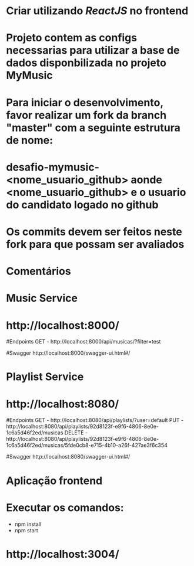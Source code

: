 # Criar utilizando *ReactJS* no frontend

# Projeto contem as configs necessarias para utilizar a base de dados disponbilizada no projeto MyMusic

# Para iniciar o desenvolvimento, favor realizar um fork da branch "master" com a seguinte estrutura de nome:

# desafio-mymusic-<nome_usuario_github> aonde <nome_usuario_github> e o usuario do candidato logado no github

# Os commits devem ser feitos neste fork para que possam ser avaliados

# Comentários

# Music Service
# http://localhost:8000/

#Endpoints
GET - http://localhost:8000/api/musicas/?filter=test

#Swagger
http://localhost:8000/swagger-ui.html#/

# Playlist Service
# http://localhost:8080/

#Endpoints
GET - http://localhost:8080/api/playlists/?user=default
PUT - http://localhost:8080/api/playlists/92d8123f-e9f6-4806-8e0e-1c6a5d46f2ed/musicas
DELETE - http://localhost:8080/api/playlists/92d8123f-e9f6-4806-8e0e-1c6a5d46f2ed/musicas/5fde0cb8-e715-4b10-a26f-427ae3f6c354

#Swagger
http://localhost:8080/swagger-ui.html#/

# Aplicação frontend
# Executar os comandos:
 - npm install
 - npm start

# http://localhost:3004/ 